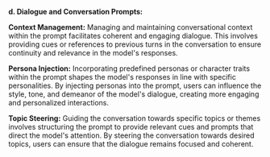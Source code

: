 
**d. Dialogue and Conversation Prompts:**

**Context Management:** Managing and maintaining conversational context within the prompt facilitates coherent and engaging dialogue. This involves providing cues or references to previous turns in the conversation to ensure continuity and relevance in the model's responses.

**Persona Injection:** Incorporating predefined personas or character traits within the prompt shapes the model's responses in line with specific personalities. By injecting personas into the prompt, users can influence the style, tone, and demeanor of the model's dialogue, creating more engaging and personalized interactions.

**Topic Steering:** Guiding the conversation towards specific topics or themes involves structuring the prompt to provide relevant cues and prompts that direct the model's attention. By steering the conversation towards desired topics, users can ensure that the dialogue remains focused and coherent.